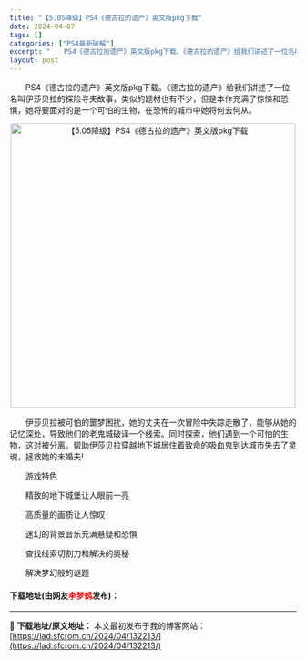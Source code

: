 ```yaml
---
title: "【5.05降级】PS4《德古拉的遗产》英文版pkg下载"
date: 2024-04-07
tags: []
categories: ["PS4最新破解"]
excerpt: "　　PS4《德古拉的遗产》英文版pkg下载。《德古拉的遗产》给我们讲述了一位名叫伊莎贝拉的探险寻夫故事，类似的题材也有不少，但是本作充满了惊悚和恐惧，她将要面对的是一个可怕的生物，在恐怖的城市中她将何去何从。 　　伊莎贝拉被可怕的噩梦困扰，她的丈夫在一次冒险中失踪走散了，能够从她的记忆深处，导致他们&hellip;"
layout: post
---
```


 <p>　　PS4《德古拉的遗产》英文版pkg下载。《德古拉的遗产》给我们讲述了一位名叫伊莎贝拉的探险寻夫故事，类似的题材也有不少，但是本作充满了惊悚和恐惧，她将要面对的是一个可怕的生物，在恐怖的城市中她将何去何从。</p> <p align="center"><img align="" border="0" src="https://lad.sfcrom.cn/wp-content/uploads/2024/04/20240407_661279bf510a9.jpg" width="500" alt="【5.05降级】PS4《德古拉的遗产》英文版pkg下载" /></p> <p>　　伊莎贝拉被可怕的噩梦困扰，她的丈夫在一次冒险中失踪走散了，能够从她的记忆深处，导致他们的老鬼城破译一个线索。同时探索，他们遇到一个可怕的生物，这对被分离。帮助伊莎贝拉穿越地下城居住着致命的吸血鬼到达城市失去了灵魂，拯救她的未婚夫!</p> <p>　　游戏特色</p> <p>　　精致的地下城堡让人眼前一亮</p> <p>　　高质量的画质让人惊叹</p> <p>　　迷幻的背景音乐充满悬疑和恐惧</p> <p>　　查找线索切割刀和解决的奥秘</p> <p>　　解决梦幻般的谜题</p> <p><h4>下载地址(由网友<font color="red">李梦鹤</font>发布)：</h4></p> 

---
📖 **下载地址/原文地址：** 本文最初发布于我的博客网站：[https://lad.sfcrom.cn/2024/04/132213/](https://lad.sfcrom.cn/2024/04/132213/)
